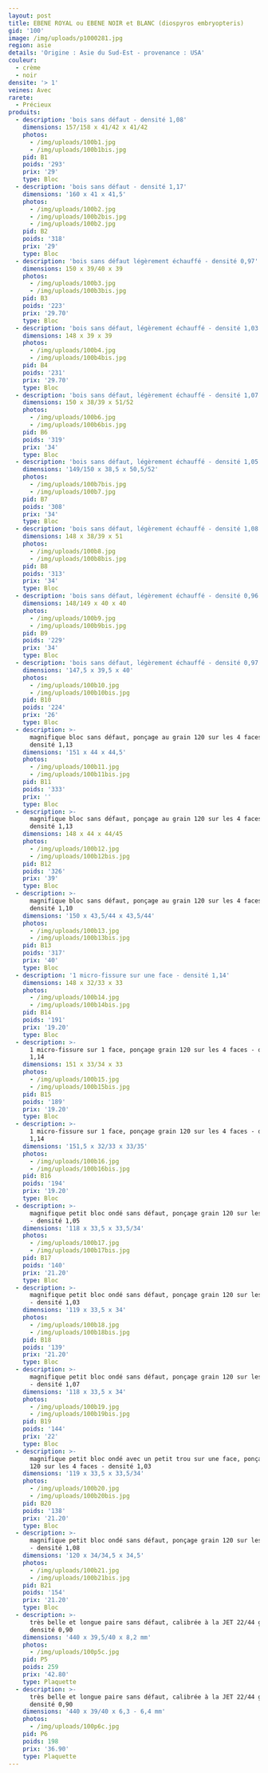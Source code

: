 ```yaml
---
layout: post
title: EBENE ROYAL ou EBENE NOIR et BLANC (diospyros embryopteris)
gid: '100'
image: /img/uploads/p1000281.jpg
region: asie
details: 'Origine : Asie du Sud-Est - provenance : USA'
couleur:
  - crème
  - noir
densite: '> 1'
veines: Avec
rarete:
  - Précieux
produits:
  - description: 'bois sans défaut - densité 1,08'
    dimensions: 157/158 x 41/42 x 41/42
    photos:
      - /img/uploads/100b1.jpg
      - /img/uploads/100b1bis.jpg
    pid: B1
    poids: '293'
    prix: '29'
    type: Bloc
  - description: 'bois sans défaut - densité 1,17'
    dimensions: '160 x 41 x 41,5'
    photos:
      - /img/uploads/100b2.jpg
      - /img/uploads/100b2bis.jpg
      - /img/uploads/100b2.jpg
    pid: B2
    poids: '318'
    prix: '29'
    type: Bloc
  - description: 'bois sans défaut légèrement échauffé - densité 0,97'
    dimensions: 150 x 39/40 x 39
    photos:
      - /img/uploads/100b3.jpg
      - /img/uploads/100b3bis.jpg
    pid: B3
    poids: '223'
    prix: '29.70'
    type: Bloc
  - description: 'bois sans défaut, légèrement échauffé - densité 1,03'
    dimensions: 148 x 39 x 39
    photos:
      - /img/uploads/100b4.jpg
      - /img/uploads/100b4bis.jpg
    pid: B4
    poids: '231'
    prix: '29.70'
    type: Bloc
  - description: 'bois sans défaut, légèrement échauffé - densité 1,07'
    dimensions: 150 x 38/39 x 51/52
    photos:
      - /img/uploads/100b6.jpg
      - /img/uploads/100b6bis.jpg
    pid: B6
    poids: '319'
    prix: '34'
    type: Bloc
  - description: 'bois sans défaut, légèrement échauffé - densité 1,05'
    dimensions: '149/150 x 38,5 x 50,5/52'
    photos:
      - /img/uploads/100b7bis.jpg
      - /img/uploads/100b7.jpg
    pid: B7
    poids: '308'
    prix: '34'
    type: Bloc
  - description: 'bois sans défaut, légèrement échauffé - densité 1,08'
    dimensions: 148 x 38/39 x 51
    photos:
      - /img/uploads/100b8.jpg
      - /img/uploads/100b8bis.jpg
    pid: B8
    poids: '313'
    prix: '34'
    type: Bloc
  - description: 'bois sans défaut, légèrement échauffé - densité 0,96'
    dimensions: 148/149 x 40 x 40
    photos:
      - /img/uploads/100b9.jpg
      - /img/uploads/100b9bis.jpg
    pid: B9
    poids: '229'
    prix: '34'
    type: Bloc
  - description: 'bois sans défaut, légèrement échauffé - densité 0,97'
    dimensions: '147,5 x 39,5 x 40'
    photos:
      - /img/uploads/100b10.jpg
      - /img/uploads/100b10bis.jpg
    pid: B10
    poids: '224'
    prix: '26'
    type: Bloc
  - description: >-
      magnifique bloc sans défaut, ponçage au grain 120 sur les 4 faces -
      densité 1,13
    dimensions: '151 x 44 x 44,5'
    photos:
      - /img/uploads/100b11.jpg
      - /img/uploads/100b11bis.jpg
    pid: B11
    poids: '333'
    prix: ''
    type: Bloc
  - description: >-
      magnifique bloc sans défaut, ponçage au grain 120 sur les 4 faces -
      densité 1,13
    dimensions: 148 x 44 x 44/45
    photos:
      - /img/uploads/100b12.jpg
      - /img/uploads/100b12bis.jpg
    pid: B12
    poids: '326'
    prix: '39'
    type: Bloc
  - description: >-
      magnifique bloc sans défaut, ponçage au grain 120 sur les 4 faces -
      densité 1,10
    dimensions: '150 x 43,5/44 x 43,5/44'
    photos:
      - /img/uploads/100b13.jpg
      - /img/uploads/100b13bis.jpg
    pid: B13
    poids: '317'
    prix: '40'
    type: Bloc
  - description: '1 micro-fissure sur une face - densité 1,14'
    dimensions: 148 x 32/33 x 33
    photos:
      - /img/uploads/100b14.jpg
      - /img/uploads/100b14bis.jpg
    pid: B14
    poids: '191'
    prix: '19.20'
    type: Bloc
  - description: >-
      1 micro-fissure sur 1 face, ponçage grain 120 sur les 4 faces - densité
      1,14
    dimensions: 151 x 33/34 x 33
    photos:
      - /img/uploads/100b15.jpg
      - /img/uploads/100b15bis.jpg
    pid: B15
    poids: '189'
    prix: '19.20'
    type: Bloc
  - description: >-
      1 micro-fissure sur 1 face, ponçage grain 120 sur les 4 faces - densité
      1,14
    dimensions: '151,5 x 32/33 x 33/35'
    photos:
      - /img/uploads/100b16.jpg
      - /img/uploads/100b16bis.jpg
    pid: B16
    poids: '194'
    prix: '19.20'
    type: Bloc
  - description: >-
      magnifique petit bloc ondé sans défaut, ponçage grain 120 sur les 4 faces
      - densité 1,05
    dimensions: '118 x 33,5 x 33,5/34'
    photos:
      - /img/uploads/100b17.jpg
      - /img/uploads/100b17bis.jpg
    pid: B17
    poids: '140'
    prix: '21.20'
    type: Bloc
  - description: >-
      magnifique petit bloc ondé sans défaut, ponçage grain 120 sur les 4 faces
      - densité 1,03
    dimensions: '119 x 33,5 x 34'
    photos:
      - /img/uploads/100b18.jpg
      - /img/uploads/100b18bis.jpg
    pid: B18
    poids: '139'
    prix: '21.20'
    type: Bloc
  - description: >-
      magnifique petit bloc ondé sans défaut, ponçage grain 120 sur les 4 faces
      - densité 1,07
    dimensions: '118 x 33,5 x 34'
    photos:
      - /img/uploads/100b19.jpg
      - /img/uploads/100b19bis.jpg
    pid: B19
    poids: '144'
    prix: '22'
    type: Bloc
  - description: >-
      magnifique petit bloc ondé avec un petit trou sur une face, ponçage grain
      120 sur les 4 faces - densité 1,03
    dimensions: '119 x 33,5 x 33,5/34'
    photos:
      - /img/uploads/100b20.jpg
      - /img/uploads/100b20bis.jpg
    pid: B20
    poids: '138'
    prix: '21.20'
    type: Bloc
  - description: >-
      magnifique petit bloc ondé sans défaut, ponçage grain 120 sur les 4 faces
      - densité 1,08
    dimensions: '120 x 34/34,5 x 34,5'
    photos:
      - /img/uploads/100b21.jpg
      - /img/uploads/100b21bis.jpg
    pid: B21
    poids: '154'
    prix: '21.20'
    type: Bloc
  - description: >-
      très belle et longue paire sans défaut, calibrée à la JET 22/44 grain 80 -
      densité 0,90
    dimensions: '440 x 39,5/40 x 8,2 mm'
    photos:
      - /img/uploads/100p5c.jpg
    pid: P5
    poids: 259
    prix: '42.80'
    type: Plaquette
  - description: >-
      très belle et longue paire sans défaut, calibrée à la JET 22/44 grain 80 -
      densité 0,90
    dimensions: '440 x 39/40 x 6,3 - 6,4 mm'
    photos:
      - /img/uploads/100p6c.jpg
    pid: P6
    poids: 198
    prix: '36.90'
    type: Plaquette
---
```


